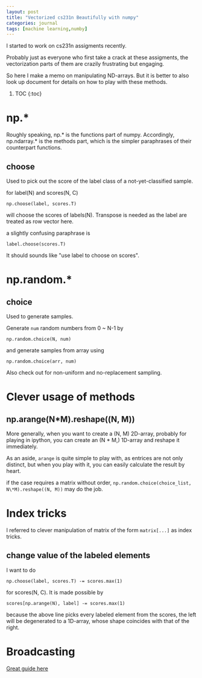 ```yaml
---
layout: post
title: "Vectorized cs231n Beautifully with numpy"
categories: journal
tags: [machine learning,numby]
---
```


I started to work on cs231n assigments recently. 

Probably just as everyone who first take a crack at these assigments, the vectorization parts of them are crazily frustrating but engaging.

So here I make a memo on manipulating ND-arrays. But it is better to also look up document for details on how to play with these methods.

1. TOC
{:toc}


# np.\*

Roughly speaking, np.\* is the functions part of numpy. Accordingly, np.ndarray.* is the methods part, which is the simpler paraphrases of their counterpart functions.

## choose

Used to pick out the score of the label class of a not-yet-classified sample.

for label(N) and scores(N, C) 

`np.choose(label, scores.T)`

will choose the scores of labels(N). Transpose is needed as the label are treated as row vector here.

a slightly confusing paraphrase is 

`label.choose(scores.T)`

It should sounds like "use label to choose on scores".

# np.random.\*

## choice

Used to generate samples.

Generate `num` random numbers from 0 ~ N-1 by

`np.random.choice(N, num)`

and generate samples from array using

`np.random.choice(arr, num)`

Also check out for non-uniform and no-replacement sampling.

# Clever usage of methods

## np.arange(N\*M).reshape((N, M))

More generally, when you want to create a (N, M) 2D-array, probably for playing in ipython, you can create an (N * M,) 1D-array and reshape it immediately.

As an aside, `arange` is quite simple to play with, as entrices are not only distinct, but when you play with it, you can easily calculate the result by heart.

if the case requires a matrix without order, `np.random.choice(choice_list, N\*M).reshape((N, M))` may do the job.

# Index tricks

I referred to clever manipulation of matrix of the form `matrix[...]` as index tricks.

## change value of the labeled elements

I want to do

`np.choose(label, scores.T) -= scores.max(1)`

for scores(N, C). It is made possible by

`scores[np.arange(N), label] -= scores.max(1)`

because the above line picks every labeled element from the scores, the left will be degenerated to a 1D-array, whose shape coincides with that of the right.

# Broadcasting

[Great guide here](http://cs231n.github.io/python-numpy-tutorial/#numpy-broadcasting)

